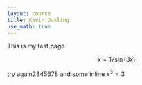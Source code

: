 ```yaml
---
layout: course
title: Kevin Dusling
use_math: true
---
```

This is my test page

$$x=17\sin(3x)$$

try again2345678 and some inline $x^3=3$
